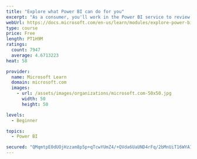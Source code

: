 ```yaml
---
title: "Explore what Power BI can do for you"
excerpt: "As a consumer, you'll work in the Power BI service to review and interact with content that has been shared with you. This module provides the foundational information that you need to work effectively in the Power BI service."
webUrl: https://docs.microsoft.com/en-us/learn/modules/explore-power-bi-service/
type: course
price: Free
length: PT1H9M
ratings:
  count: 7947
  average: 4.6713223
heat: 58

provider:
  name: Microsoft Learn
  domain: microsoft.com
  images:
    - url: /assets/images/organizations/microsoft.com-50x50.jpg
      width: 50
      height: 50

levels:
  - Beginner

topics:
  - Power BI

secured: "QMqmtpE0dUOjHzzam8p5p+qTcwYUmZ4/+QVda6UaUND4rFq/2bMnUiT16WYA1ehdymG9jJNOYsVFLCFBCaeGsll4BjZwrdA1q3beqRTSfWdWXDLMCiDAf93KZiLYrmUOPA9fWk8v9sjayei9sSNCdWDL+8/1VzDjCFLTakNnSKGM1blj+jeN3Eg1ymVACWjfUn3wOlCIOzfNG4TxYqLUR51v/YU0yymeSIEtexWKipS2K8c+GQ8Jhwa//TdSYqCfJ6ACYmy5NWxRshCK1NByKSFg4gB4MFj4xBEim7+SArLl8jDVEsrlVPBvFy1q2Ohv5kFcb2J90zsiReJJwo0EgyZxutIShB/n+81BPU8WsLo7J/MJPvmvqp8D1RcRsOT/dEJeKnOKOMsZ/1KxY7utefnAPPY09EBc1MNlCPo9GFI=;quZ0KrUwiRb1qBDNKI6a3g=="
---
```


